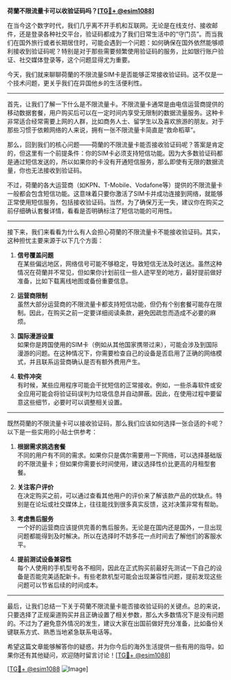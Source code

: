 **荷蘭不限流量卡可以收验证码吗？[[TG💪+ @esim1088](https://t.me/s/esim1088)]**

在当今这个数字时代，我们几乎离不开手机和互联网。无论是在线支付、接收邮件，还是登录各种社交平台，验证码都成为了我们日常生活中的“守门员”。而当我们在国外旅行或者长期居住时，可能会遇到一个问题：如何确保在国外依然能够顺利接收到验证码呢？特别是对于那些需要频繁使用验证码的服务，比如银行账户验证、社交媒体登录等，这个问题显得尤为重要。

今天，我们就来聊聊荷蘭的不限流量SIM卡是否能够正常接收验证码。这不仅是一个技术问题，更关乎我们在异国他乡的生活便利性。

---

首先，让我们了解一下什么是不限流量卡。不限流量卡通常是由电信运营商提供的移动数据套餐，用户购买后可以在一定时间内享受无限制的数据流量服务。这种卡非常适合经常需要上网的人群，比如商务人士、留学生以及喜欢旅游的朋友。对于那些习惯于依赖网络的人来说，拥有一张不限流量卡简直是“救命稻草”。

那么，回到我们的核心问题——荷蘭的不限流量卡能否接收验证码呢？答案是肯定的，但这里有一个前提条件：你的SIM卡必须支持短信功能。因为大多数验证码都是通过短信发送的，所以如果你的卡没有开通短信服务，那么即使有无限的数据流量，你也无法接收到验证码。

不过，荷蘭的各大运营商（如KPN、T-Mobile、Vodafone等）提供的不限流量卡一般都会包含短信功能。这意味着只要你激活了SIM卡并成功连接到网络，就能够正常使用短信服务，包括接收验证码。当然，为了确保万无一失，建议你在购买之前仔细确认套餐详情，看看是否明确标注了短信功能的可用性。

---

接下来，我们来看看为什么有人会担心荷蘭的不限流量卡不能接收验证码。其实，这种担忧主要来源于以下几个方面：

1. **信号覆盖问题**  
   在某些偏远地区，网络信号可能不够稳定，导致短信无法及时送达。虽然这种情况在荷蘭并不常见，但如果你计划前往一些人迹罕至的地方，最好提前做好准备，比如下载离线地图或备份重要信息。

2. **运营商限制**  
   虽然大部分运营商的不限流量卡都支持短信功能，但仍有个别套餐可能存在限制。因此，在购买之前一定要详细阅读条款，避免因疏忽而造成不必要的麻烦。

3. **国际漫游设置**  
   如果你是跨国使用的SIM卡（例如从其他国家携带过来），可能会涉及到国际漫游的问题。在这种情况下，你需要检查自己的设备是否启用了正确的网络模式，并且联系运营商确认是否有额外费用产生。

4. **软件冲突**  
   有时候，某些应用程序可能会干扰短信的正常接收。例如，一些杀毒软件或安全应用可能会将验证码误判为垃圾信息并自动屏蔽。因此，在使用过程中要留意这些细节，必要时可以调整相关设置。

---

既然荷蘭的不限流量卡可以接收验证码，那么我们应该如何选择一张合适的卡呢？以下是一些实用的小贴士供参考：

1. **根据需求挑选套餐**  
   不同的用户有不同的需求。如果你只是偶尔需要用一下网络，可以选择基础版的不限流量卡；但如果你需要长时间使用，建议选择性价比更高的月租型套餐。

2. **关注客户评价**  
   在决定购买之前，可以通过查看其他用户的评价来了解该款产品的优缺点。特别是在论坛或社交媒体上，往往能找到很多真实反馈，这对决策非常有帮助。

3. **考虑售后服务**  
   一个好的运营商应该提供完善的售后服务。无论是在国内还是国外，一旦出现问题都能得到及时解决。所以在选择时不妨多花一点时间去了解他们的客服水平。

4. **提前测试设备兼容性**  
   每个人使用的手机型号各不相同，因此在正式购买前最好先测试一下自己的设备是否能完美适配新卡。有些老款机型可能会出现兼容性问题，提前发现这些问题可以节省后续的时间成本。

---

最后，让我们总结一下关于荷蘭不限流量卡能否接收验证码的关键点。总的来说，只要选择了正规渠道购买并且正确设置了相关参数，那么大多数情况下是没有问题的。不过为了避免意外情况的发生，建议大家在出国前做好充分准备，比如备份关键联系方式、熟悉当地紧急联系电话等。

希望这篇文章能够解答你的疑惑，并为你今后的海外生活提供一些有用的指导。如果你还有其他疑问，欢迎随时留言讨论！[[TG💪+ @esim1088](https://t.me/s/esim1088)]

[[TG💪+ @esim1088](https://t.me/s/esim1088) ![Image](https://i.postimg.cc/4NQfJmqS/Snipaste-2025-05-13-00-14-12.png)]